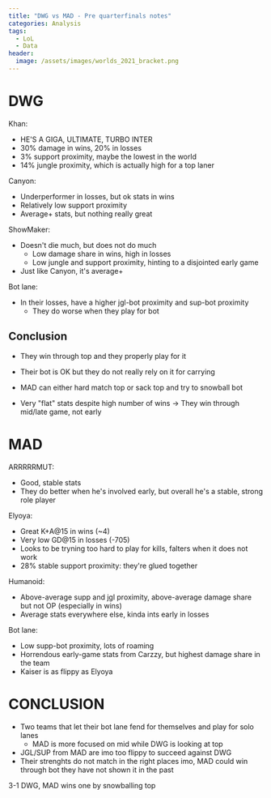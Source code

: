 ```yaml
---
title: "DWG vs MAD - Pre quarterfinals notes"
categories: Analysis
tags:
  - LoL
  - Data
header:
  image: /assets/images/worlds_2021_bracket.png
---
```


# DWG

Khan:
- HE'S A GIGA, ULTIMATE, TURBO INTER
- 30% damage in wins, 20% in losses
- 3% support proximity, maybe the lowest in the world
- 14% jungle proximity, which is actually high for a top laner

Canyon:
- Underperformer in losses, but ok stats in wins
- Relatively low support proximity
- Average+ stats, but nothing really great

ShowMaker:
- Doesn't die much, but does not do much
	- Low damage share in wins, high in losses
	- Low jungle and support proximity, hinting to a disjointed early game
- Just like Canyon, it's average+

Bot lane:
- In their losses, have a higher jgl-bot proximity and sup-bot proximity
	- They do worse when they play for bot

## Conclusion
- They win through top and they properly play for it
- Their bot is OK but they do not really rely on it for carrying
- MAD can either hard match top or sack top and try to snowball bot

- Very "flat" stats despite high number of wins -> They win through mid/late game, not early

# MAD

ARRRRRMUT:
- Good, stable stats
- They do better when he's involved early, but overall he's a stable, strong role player

Elyoya:
- Great K+A@15 in wins (~4)
- Very low GD@15 in losses (-705)
- Looks to be tryning too hard to play for kills, falters when it does not work
- 28% stable support proximity: they're glued together

Humanoid:
- Above-average supp and jgl proximity, above-average damage share but not OP (especially in wins)
- Average stats everywhere else, kinda ints early in losses

Bot lane:
- Low supp-bot proximity, lots of roaming
- Horrendous early-game stats from Carzzy, but highest damage share in the team
- Kaiser is as flippy as Elyoya

# CONCLUSION
- Two teams that let their bot lane fend for themselves and play for solo lanes
	- MAD is more focused on mid while DWG is looking at top
- JGL/SUP from MAD are imo too flippy to succeed against DWG
- Their strenghts do not match in the right places imo, MAD could win through bot they have not shown it in the past

3-1 DWG, MAD wins one by snowballing top
